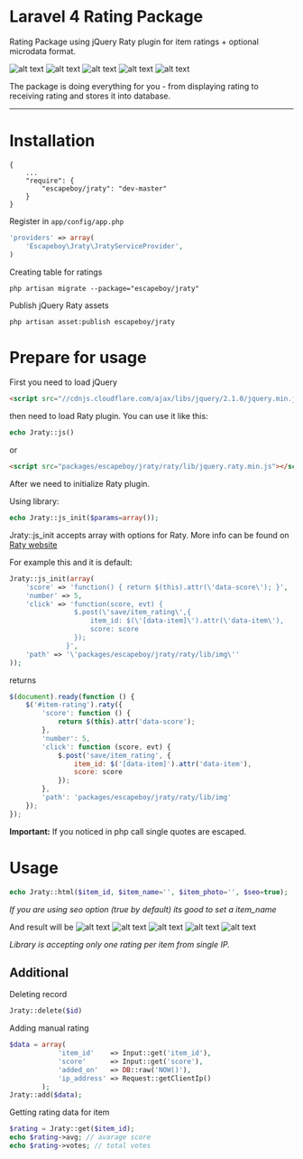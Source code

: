 Laravel 4 Rating Package
=====

Rating Package using jQuery Raty plugin for item ratings + optional microdata format.


![alt text](http://wbotelhos.com/raty/lib/images/star-on.png "1")
![alt text](http://wbotelhos.com/raty/lib/images/star-on.png "2")
![alt text](http://wbotelhos.com/raty/lib/images/star-on.png "3")
![alt text](http://wbotelhos.com/raty/lib/images/star-off.png "4")
![alt text](http://wbotelhos.com/raty/lib/images/star-off.png "5")

The package is doing everything for you - from displaying rating to receiving rating and stores it into database.

***
Installation
=====
```
{
    ...
    "require": {
        "escapeboy/jraty": "dev-master"
    }
}
```
Register in `app/config/app.php`
```php
'providers' => array(
    'Escapeboy\Jraty\JratyServiceProvider',
)
```
Creating table for ratings
```
php artisan migrate --package="escapeboy/jraty"
```
Publish jQuery Raty assets
```
php artisan asset:publish escapeboy/jraty
```
Prepare for usage
====
First you need to load jQuery
```html
<script src="//cdnjs.cloudflare.com/ajax/libs/jquery/2.1.0/jquery.min.js"></script>
```
then need to load Raty plugin. You can use it like this:
```php
echo Jraty::js()
```
or
```html
<script src="packages/escapeboy/jraty/raty/lib/jquery.raty.min.js"></script>
```
After we need to initialize Raty plugin.

Using library:
```php
echo Jraty::js_init($params=array());
```
Jraty::js_init accepts array with options for Raty. More info can be found on [Raty website](http://wbotelhos.com/raty)

For example this and it is default:
```php
Jraty::js_init(array(
    'score' => 'function() { return $(this).attr(\'data-score\'); }',
    'number' => 5,
    'click' => 'function(score, evt) {
                $.post(\'save/item_rating\',{
                    item_id: $(\'[data-item]\').attr(\'data-item\'),
                    score: score
                });
              }',
    'path' => '\'packages/escapeboy/jraty/raty/lib/img\''
));
```
returns
```javascript
$(document).ready(function () {
    $('#item-rating').raty({
        'score': function () {
            return $(this).attr('data-score');
        },
        'number': 5,
        'click': function (score, evt) {
            $.post('save/item_rating', {
                item_id: $('[data-item]').attr('data-item'),
                score: score
            });
        },
        'path': 'packages/escapeboy/jraty/raty/lib/img'
    });
});
```
**Important:** If you noticed in php call single quotes are escaped.

Usage
=====
```php
echo Jraty::html($item_id, $item_name='', $item_photo='', $seo=true);
```
*If you are using seo option (true by default) its good to set a item_name*

And result will be 
![alt text](http://wbotelhos.com/raty/lib/images/star-on.png "1")
![alt text](http://wbotelhos.com/raty/lib/images/star-on.png "2")
![alt text](http://wbotelhos.com/raty/lib/images/star-on.png "3")
![alt text](http://wbotelhos.com/raty/lib/images/star-off.png "4")
![alt text](http://wbotelhos.com/raty/lib/images/star-off.png "5")

*Library is accepting only one rating per item from single IP.*

Additional
----
Deleting record
```php
Jraty::delete($id)
```
Adding manual rating
```php
$data = array(
    		'item_id'    => Input::get('item_id'),
			'score'      => Input::get('score'),
			'added_on'   => DB::raw('NOW()'),
			'ip_address' => Request::getClientIp()
		);
Jraty::add($data);
```
Getting rating data for item
```php
$rating = Jraty::get($item_id);
echo $rating->avg; // avarage score
echo $rating->votes; // total votes
```
